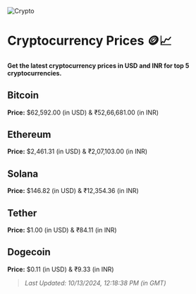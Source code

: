 
![Crypto](https://www.techguide.com.au/wp-content/uploads/2020/11/crypto3.jpeg)

# Cryptocurrency Prices 🪙📈

#### Get the latest cryptocurrency prices in USD and INR for top 5 cryptocurrencies.

## Bitcoin

**Price:** $62,592.00 (in USD) & ₹52,66,681.00 (in INR)

## Ethereum

**Price:** $2,461.31 (in USD) & ₹2,07,103.00 (in INR)

## Solana

**Price:** $146.82 (in USD) & ₹12,354.36 (in INR)

## Tether

**Price:** $1.00 (in USD) & ₹84.11 (in INR)

## Dogecoin

**Price:** $0.11 (in USD) & ₹9.33 (in INR)

> _Last Updated: 10/13/2024, 12:18:38 PM (in GMT)_

